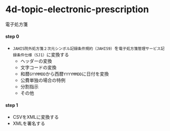 # 4d-topic-electronic-prescription
電子処方箋

#### step 0

* `JAHIS院外処方箋２次元シンボル記録条件規約（JAHIS9）`を`電子処方箋管理サービス記録条件仕様（SJ1）`に変換する
  * ヘッダーの変換
  * 文字コードの変換
  * 和暦`GYYMMDD`から西暦`YYYYMMDD`に日付を変換
  * 公費単独の場合の特例
  * 分割指示
  * その他

#### step 1

* CSVをXMLに変換する
* XMLを署名する

